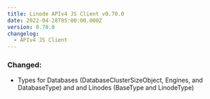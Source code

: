 ```yaml
---
title: Linode APIv4 JS Client v0.70.0
date: 2022-04-28T05:00:00.000Z
version: 0.70.0
changelog:
  - APIv4 JS Client
---
```


### Changed:

- Types for Databases (DatabaseClusterSizeObject, Engines, and DatabaseType) and and Linodes (BaseType and LinodeType)
